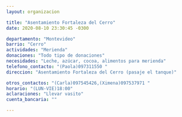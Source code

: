 ```yaml
---
layout: organizacion

title: "Asentamiento Fortaleza del Cerro"
date: 2020-08-10 23:30:45 -0300

departamento: "Montevideo"
barrio: "Cerro"
actividades: "Merienda"
donaciones: "Todo tipo de donaciones"
necesidades: "Leche, azúcar, cocoa, alimentos para merienda"
telefono_contacto: "(Paola)097311550 "
direccion: "Asentamiento Fortaleza del Cerro (pasaje el tanque)"

otros_contactos: "(Carla)097545426,(Ximena)097537971 "
horario: "(LUN-VIE)18:00"
aclaraciones: "Llevar vasito"
cuenta_bancaria: ""

---
```

